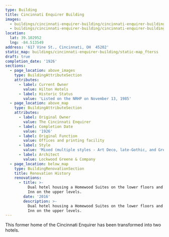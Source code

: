 ```yaml
---
type: Building
title: Cincinnati Enquirer Building
images:
  - buildings/cincinnati-enquirer-building/cincinnati-enquirer-building-0_zmlz16
  - buildings/cincinnati-enquirer-building/cincinnati-enquirer-building-1_lpds5e
location:
  lat: 39.102952
  lng: -84.513549
address: '617 Vine St., Cincinnati, OH  45202'
static_map: buildings/cincinnati-enquirer-building/static-map_fterss
draft: true
completion_date: '1926'
sections:
  - page_location: above_images
    type: BuildingAttributeSection
    attributes:
      - label: Current Owner
        value: Hilton Hotels
      - label: Historic Status
        value: 'Listed on the NRHP on November 13, 1985'
  - page_location: above_map
    type: BuildingAttributeSection
    attributes:
      - label: Original Owner
        value: The Cincinnati Enquirer
      - label: Completion Date
        value: '1926'
      - label: Original Function
        value: Offices and printing facility
      - label: Style
        value: 'Mixed (multiple styles - Art Deco, late-Gothic, and Greek influences)'
      - label: Architect
        value: Lockwood Greene & Company
  - page_location: below_map
    type: BuildingRenovationSection
    title: Renovation History
    renovations:
      - title: >-
          Dual hotel housing a Homewood Suites on the lower floors and a Hampton
          Inn on the upper levels.
        date: '2016'
        description: >-
          Dual hotel housing a Homewood Suites on the lower floors and a Hampton
          Inn on the upper levels.
---
```

This former home of the Cincinnati Enquirer has been transformed into two hotels. 
